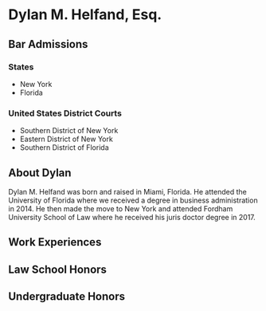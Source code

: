 # **Dylan M. Helfand, Esq.**

## Bar Admissions
### States
- New York
- Florida 
 
### United States District Courts
- Southern District of New York
- Eastern District of New York 
- Southern District of Florida 
  
## About Dylan

Dylan M. Helfand was born and raised in Miami, Florida. He attended the University of Florida where we received a degree in business administration in 2014. He then made the move to New York and attended Fordham University School of Law where he received his juris doctor degree in 2017. 

## Work Experiences

## Law School Honors 

## Undergraduate Honors



